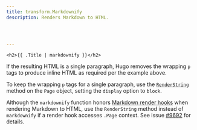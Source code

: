 ```yaml
---
title: transform.Markdownify
description: Renders Markdown to HTML.




---
```


```go-html-template
<h2>{{ .Title | markdownify }}</h2>
```

If the resulting HTML is a single paragraph, Hugo removes the wrapping `p` tags to produce inline HTML as required per the example above.

To keep the wrapping `p` tags for a single paragraph, use the [`RenderString`] method on the `Page` object, setting the `display` option to `block`.

[`RenderString`]: /methods/page/renderstring/


Although the `markdownify` function honors [Markdown render hooks] when rendering Markdown to HTML, use the `RenderString` method instead of `markdownify` if a render hook accesses `.Page` context. See issue [#9692] for details.

[Markdown render hooks]: /render-hooks/
[#9692]: https://github.com/gohugoio/hugo/issues/9692

